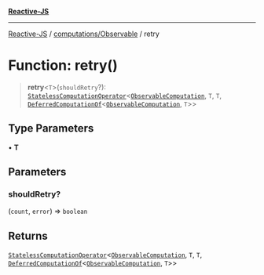 [**Reactive-JS**](../../../README.md)

***

[Reactive-JS](../../../README.md) / [computations/Observable](../README.md) / retry

# Function: retry()

> **retry**\<`T`\>(`shouldRetry`?): [`StatelessComputationOperator`](../../type-aliases/StatelessComputationOperator.md)\<[`ObservableComputation`](../interfaces/ObservableComputation.md), `T`, `T`, [`DeferredComputationOf`](../../type-aliases/DeferredComputationOf.md)\<[`ObservableComputation`](../interfaces/ObservableComputation.md), `T`\>\>

## Type Parameters

• **T**

## Parameters

### shouldRetry?

(`count`, `error`) => `boolean`

## Returns

[`StatelessComputationOperator`](../../type-aliases/StatelessComputationOperator.md)\<[`ObservableComputation`](../interfaces/ObservableComputation.md), `T`, `T`, [`DeferredComputationOf`](../../type-aliases/DeferredComputationOf.md)\<[`ObservableComputation`](../interfaces/ObservableComputation.md), `T`\>\>
